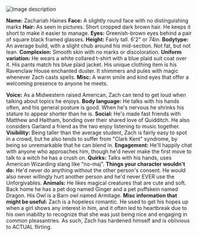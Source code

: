![Image description](https://files.catbox.moe/jiiq3z.jpg)


**Name:** Zachariah Haines
**Face:** A slightly round face with no distinguishing marks
**Hair:** As seen in pictures. Short cropped dark brown hair. He keeps it short to make it easier to manage.
**Eyes:** Greenish-brown eyes behind a pair of square black framed glasses.
**Height:** Fairly tall. 6'2" or 74in.
**Bodytype:** An average build, with a slight chub around his mid-section. Not fat, but not lean.
**Complexion:** Smooth skin with no marks or discoloration.
**Uniform variation:** He wears a white collared t-shirt with a blue plaid suit coat over it. His pants match his blue plaid jacket. His unique clothing item is his Ravenclaw House enchanted duster. It shimmers and pules with magic whenever Zach casts spells.
**Misc:** A warm smile and kind eyes that offer a welcoming presence to anyone he meets.

**Voice:** As a Midwestern raised American, Zach can tend to get loud when talking about topics he enjoys.
**Body language:** He talks with his hands often, and his general posture is good. When he's nervous he shrinks his stature to appear shorter than he is.
**Social:** He's made fast friends with Matthew and Haitham, bonding over their shared love of Quidditch. He also considers Garland a friend as the two enjoy listening to music together.
**Visibility:** Being taller than the average student, Zach is fairly easy to spot in a crowd, but he also tends to suffer from "Clark Kent" syndrome, by being so unremarkable that he can blend in.
**Engagement:** He'll happily chat with anyone who approaches him, though he'd never make the first move to talk to a witch he has a crush on.
**Quirks:** Talks with his hands, uses American Wizarding slang like "no-maj".
**Things your character wouldn't do:** He'd never do anything without the other person's consent. He would also never willingly hurt another person and he'd never EVER use the Unforgivables.
**Animals:** He likes magical creatures that are cute and soft. Back home he has a pet dog named Ginger and a pet puffskein named Dragon. His Owl is a Barn owl named Armitage.
**Misc information that might be useful:** Zach is a hopeless romantic. He used to get his hopes up when a girl shows any interest in him, and it often led to heartbreak due to his own inability to recognize that she was just being nice and engaging in common pleasantries. As such, Zach has hardened himself and is oblivious to ACTUAL flirting.
